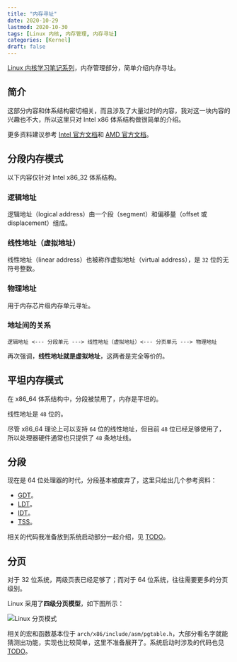 ```yaml
---
title: "内存寻址"
date: 2020-10-29
lastmod: 2020-10-30
tags: [Linux 内核, 内存管理, 内存寻址]
categories: [Kernel]
draft: false
---
```


[Linux 内核学习笔记系列](/posts/kernel/kernel)，内存管理部分，简单介绍内存寻址。

<!--more-->

## 简介

这部分内容和体系结构密切相关，而且涉及了大量过时的内容，我对这一块内容的兴趣也不大，所以这里只对 Intel x86 体系结构做很简单的介绍。

更多资料建议参考 [Intel 官方文档](https://software.intel.com/content/www/us/en/develop/articles/intel-sdm.html)和 [AMD 官方文档](https://developer.amd.com/resources/developer-guides-manuals/)。

## 分段内存模式

以下内容仅针对 Intel x86_32 体系结构。

### 逻辑地址

逻辑地址（logical address）由一个段（segment）和偏移量（offset 或 displacement）组成。

### 线性地址（虚拟地址）

线性地址（linear address）也被称作虚拟地址（virtual address），是 `32` 位的无符号整数。

### 物理地址

用于内存芯片级内存单元寻址。

### 地址间的关系

```text
逻辑地址 <--- 分段单元 ---> 线性地址（虚拟地址）<--- 分页单元 ---> 物理地址
```

再次强调，**线性地址就是虚拟地址**，这两者是完全等价的。

## 平坦内存模式

在 x86_64 体系结构中，分段被禁用了，内存是平坦的。

线性地址是 `48` 位的。

尽管 x86_64 理论上可以支持 `64` 位的线性地址，但目前 `48` 位已经足够使用了，所以处理器硬件通常也只提供了 `48` 条地址线。

## 分段

现在是 64 位处理器的时代，分段基本被废弃了，这里只给出几个参考资料：

- [GDT](https://wiki.osdev.org/GDT)。
- [LDT](https://wiki.osdev.org/LDT)。
- [IDT](https://wiki.osdev.org/IDT)。
- [TSS](https://wiki.osdev.org/TSS)。

相关的代码我准备放到系统启动部分一起介绍，见 [TODO](/posts/kernel/todo)。

## 分页

对于 32 位系统，两级页表已经足够了；而对于 64 位系统，往往需要更多的分页级别。

Linux 采用了**四级分页模型**，如下图所示：

![Linux 分页模式](/images/kernel/memory/paging.png)

相关的宏和函数基本位于 `arch/x86/include/asm/pgtable.h`，大部分看名字就能猜测出功能，实现也比较简单，这里不准备展开了。系统启动时涉及的代码也见 [TODO](/posts/kernel/todo)。
